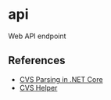 ﻿# api

Web API endpoint


## References

- [CVS Parsing in .NET Core](https://dotnetcoretutorials.com/2018/08/04/csv-parsing-in-net-core/)
- [CVS Helper](https://joshclose.github.io/CsvHelper/)
